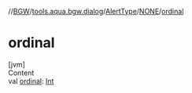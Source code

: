 //[BGW](../../../../index.md)/[tools.aqua.bgw.dialog](../../index.md)/[AlertType](../index.md)/[NONE](index.md)/[ordinal](ordinal.md)



# ordinal  
[jvm]  
Content  
val [ordinal](ordinal.md): [Int](https://kotlinlang.org/api/latest/jvm/stdlib/kotlin/-int/index.html)  



